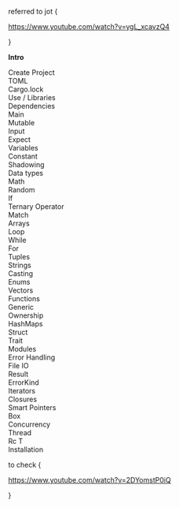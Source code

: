 

referred to jot {

https://www.youtube.com/watch?v=ygL_xcavzQ4


}



**Intro**

Create Project  
TOML  
Cargo.lock  
Use / Libraries  
Dependencies  
Main  
Mutable  
Input  
Expect  
Variables  
Constant  
Shadowing  
Data types  
Math  
Random  
If  
Ternary Operator  
Match  
Arrays  
Loop  
While  
For  
Tuples  
Strings  
Casting  
Enums  
Vectors  
Functions  
Generic  
Ownership  
HashMaps  
Struct  
Trait  
Modules  
Error Handling  
File IO  
Result  
ErrorKind  
Iterators  
Closures  
Smart Pointers  
Box  
Concurrency  
Thread  
Rc T  
Installation



to check {

https://www.youtube.com/watch?v=2DYomstP0iQ


}
